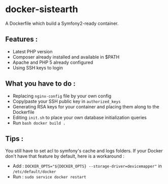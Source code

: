 docker-sistearth
================

A Dockerfile which build a Symfony2-ready container.

Features :
----------

* Latest PHP version
* Composer already installed and available in $PATH
* Apache and PHP 5 already configured
* Using SSH keys to login


What you have to do :
---------------------

* Replacing ``nginx-config`` file by your own config
* Copy/paste your SSH public key in ``authorized_keys``
* Generating RSA keys for your container and placing them along to the Dockerfile
* Editing ``init.sh`` to place your own database initialization queries
* Run ``bash docker build .``

Tips :
------

You still have to set acl to symfony's cache and logs folders.
If your Docker don't have that feature by default, here is a workaround :

* Add : ``DOCKER_OPTS="${DOCKER_OPTS} --storage-driver=devicemapper"`` in ``/etc/default/docker``
* Run : ``sudo service docker restart``